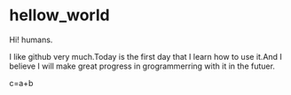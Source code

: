 # hellow_world
Hi! humans.

I like github very much.Today is the first day that I learn how to use it.And I believe I will make great progress in grogrammerring with it in the futuer.

c=a+b
